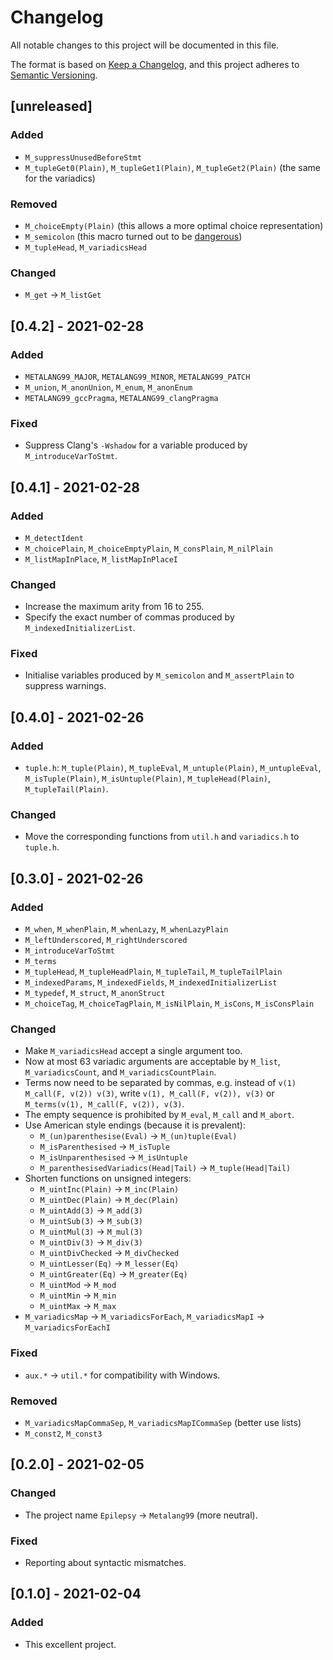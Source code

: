 # Changelog

All notable changes to this project will be documented in this file.

The format is based on [Keep a Changelog](https://keepachangelog.com/en/1.0.0/), 
and this project adheres to [Semantic Versioning](https://semver.org/spec/v2.0.0.html).

## [unreleased]

### Added

 - `M_suppressUnusedBeforeStmt`
 - `M_tupleGet0(Plain)`, `M_tupleGet1(Plain)`, `M_tupleGet2(Plain)` (the same for the variadics)

### Removed

 - `M_choiceEmpty(Plain)` (this allows a more optimal choice representation)
 - `M_semicolon` (this macro turned out to be [dangerous](https://github.com/Hirrolot/metalang99/commit/f17f06adf1a747a8897bbc90c598b2be21c945c8))
 - `M_tupleHead`, `M_variadicsHead`

### Changed

 - `M_get` -> `M_listGet`

## [0.4.2] - 2021-02-28

### Added

 - `METALANG99_MAJOR`, `METALANG99_MINOR`, `METALANG99_PATCH`
 - `M_union`, `M_anonUnion`, `M_enum`, `M_anonEnum`
 - `METALANG99_gccPragma`, `METALANG99_clangPragma`

### Fixed

 - Suppress Clang's `-Wshadow` for a variable produced by `M_introduceVarToStmt`.

## [0.4.1] - 2021-02-28

### Added

 - `M_detectIdent`
 - `M_choicePlain`, `M_choiceEmptyPlain`, `M_consPlain`, `M_nilPlain`
 - `M_listMapInPlace`, `M_listMapInPlaceI`

### Changed

 - Increase the maximum arity from 16 to 255.
 - Specify the exact number of commas produced by `M_indexedInitializerList`.

### Fixed

 - Initialise variables produced by `M_semicolon` and `M_assertPlain` to suppress warnings.

## [0.4.0] - 2021-02-26

### Added

 - `tuple.h`: `M_tuple(Plain)`, `M_tupleEval`, `M_untuple(Plain)`, `M_untupleEval`, `M_isTuple(Plain)`, `M_isUntuple(Plain)`, `M_tupleHead(Plain)`, `M_tupleTail(Plain)`.

### Changed

 - Move the corresponding functions from `util.h` and `variadics.h` to `tuple.h`.

## [0.3.0] - 2021-02-26

### Added

 - `M_when`, `M_whenPlain`, `M_whenLazy`, `M_whenLazyPlain`
 - `M_leftUnderscored`, `M_rightUnderscored`
 - `M_introduceVarToStmt`
 - `M_terms`
 - `M_tupleHead`, `M_tupleHeadPlain`, `M_tupleTail`, `M_tupleTailPlain`
 - `M_indexedParams`, `M_indexedFields`, `M_indexedInitializerList`
 - `M_typedef`, `M_struct`, `M_anonStruct`
 - `M_choiceTag`, `M_choiceTagPlain`, `M_isNilPlain`, `M_isCons`, `M_isConsPlain`

### Changed

 - Make `M_variadicsHead` accept a single argument too.
 - Now at most 63 variadic arguments are acceptable by `M_list`, `M_variadicsCount`, and `M_variadicsCountPlain`.
 - Terms now need to be separated by commas, e.g. instead of `v(1) M_call(F, v(2)) v(3)`, write `v(1), M_call(F, v(2)), v(3)` or `M_terms(v(1), M_call(F, v(2)), v(3)`.
 - The empty sequence is prohibited by `M_eval`, `M_call` and `M_abort`.
 - Use American style endings (because it is prevalent):
   - `M_(un)parenthesise(Eval)` -> `M_(un)tuple(Eval)`
   - `M_isParenthesised` -> `M_isTuple`
   - `M_isUnparenthesised` -> `M_isUntuple`
   - `M_parenthesisedVariadics(Head|Tail)` -> `M_tuple(Head|Tail)`
 - Shorten functions on unsigned integers:
   - `M_uintInc(Plain)` -> `M_inc(Plain)`
   - `M_uintDec(Plain)` -> `M_dec(Plain)`
   - `M_uintAdd(3)` -> `M_add(3)`
   - `M_uintSub(3)` -> `M_sub(3)`
   - `M_uintMul(3)` -> `M_mul(3)`
   - `M_uintDiv(3)` -> `M_div(3)`
   - `M_uintDivChecked` -> `M_divChecked`
   - `M_uintLesser(Eq)` -> `M_lesser(Eq)`
   - `M_uintGreater(Eq)` -> `M_greater(Eq)`
   - `M_uintMod` -> `M_mod`
   - `M_uintMin` -> `M_min`
   - `M_uintMax` -> `M_max`
 - `M_variadicsMap` -> `M_variadicsForEach`, `M_variadicsMapI` -> `M_variadicsForEachI`

### Fixed

 - `aux.*` -> `util.*` for compatibility with Windows.

### Removed

 - `M_variadicsMapCommaSep`, `M_variadicsMapICommaSep` (better use lists)
 - `M_const2`, `M_const3`

## [0.2.0] - 2021-02-05

### Changed

 - The project name `Epilepsy` -> `Metalang99` (more neutral).

### Fixed

 - Reporting about syntactic mismatches.

## [0.1.0] - 2021-02-04

### Added

 - This excellent project.
